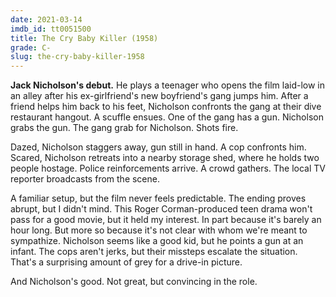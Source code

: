 ```yaml
---
date: 2021-03-14
imdb_id: tt0051500
title: The Cry Baby Killer (1958)
grade: C-
slug: the-cry-baby-killer-1958
---
```


**Jack Nicholson's debut.** He plays a teenager who opens the film laid-low in an alley after his ex-girlfriend's new boyfriend's gang jumps him. After a friend helps him back to his feet, Nicholson confronts the gang at their dive restaurant hangout. A scuffle ensues. One of the gang has a gun. Nicholson grabs the gun. The gang grab for Nicholson. Shots fire.

<!-- end -->

Dazed, Nicholson staggers away, gun still in hand. A cop confronts him. Scared, Nicholson retreats into a nearby storage shed, where he holds two people hostage. Police reinforcements arrive. A crowd gathers. The local TV reporter broadcasts from the scene.

A familiar setup, but the film never feels predictable. The ending proves abrupt, but I didn't mind. This Roger Corman-produced teen drama won't pass for a good movie, but it held my interest. In part because it's barely an hour long. But more so because it's not clear with whom we're meant to sympathize. Nicholson seems like a good kid, but he points a gun at an infant. The cops aren't jerks, but their missteps escalate the situation. That's a surprising amount of grey for a drive-in picture.

And Nicholson's good. Not great, but convincing in the role.